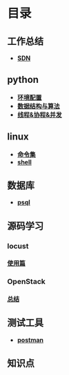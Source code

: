 # 目录

## 工作总结
* **[SDN](./SDN/业务介绍.md)**

## python
* **[环境配置](./python/环境配置.md)**
* **[数据结构与算法](./project/algorithm/目录.md)**
* **[线程&协程&并发](./进程线程协程.md)**

## linux
* **[命令集](./linux/命令集.md)**
* **[shell](./linux/shell.md)**

## 数据库
* **[psql](./DB/psql.md)**

## 源码学习
### **locust**  
#### **[使用篇](./locust)**  
### **OpenStack**  
#### **[总结](./openstack/command.md)**  

## 测试工具
* **[postman](./测试工具/postman.md)**  

## 知识点

